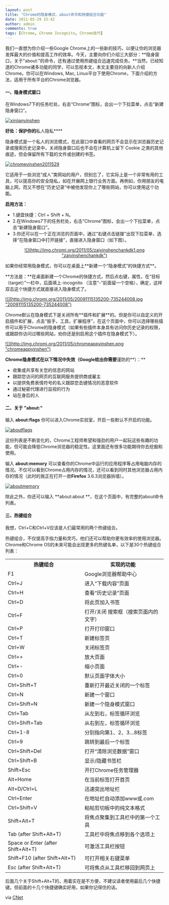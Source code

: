 ```yaml
---
layout: post
title: "Chrome的隐身模式、about命令和快捷组合功能"
date: 2011-05-29 15:42
author: admin
comments: true
tags: [Chrome, Chrome Incognito, Chrome技巧]
---
```

我们一直想为你介绍一些Google Chrome上的一些新的技巧，以便让你的浏览器发挥最大的价值和提高工作的效率。今天，主要向你们介绍三大部分：**隐身窗口，关于"about:"的命令，还有通过使用热键组合迅速完成任务。**当然，已经知道的Chrome诸多功能的同学，可以忽视本文，本文主要目的向新人介绍Chrome。你可以在Windows, Mac, Linux平台下使用Chrome，下面介绍的方法，适用于所有平台的Chrome浏览器。


#### **一、隐身模式窗口**


在Windows7下的任务栏处，右击“Chrome”图标，会出一个下拉菜单，点击“新建隐身窗口”。

<a href="http://img.chromi.org/2011/05/xinjianyinshen.png">![](http://img.chromi.org/2011/05/xinjianyinshen.png "xinjianyinshen")</a>

**好处：保护你的**私人隐私****

隐身模式是一个私人的浏览模式，在此窗口中查看的网页不会显示在浏览器历史记录或搜索历史记录中，关闭隐身窗口后也不会在计算机上留下 Cookie 之类的其他痕迹，但会保留所有下载的文件或创建的书签。<!--more-->

<a href="http://img.chromi.org/2011/05/chromeyinshen2011529.png">![](http://img.chromi.org/2011/05/chromeyinshen2011529-550x387.png "chromeyinshen2011529")</a>

它适用于一些浏览“成人”类网站的用户，但别忘了，它实际上是一个非常有用的工具，可以提高你的安全隐私，如在开展网上银行业务方面。再例如，你用朋友的电脑上网，而又不想在“历史记录”中被他发现你上了哪些网站，你可以使用这个功能。

**启用方法：**


*   1.键盘快捷：Ctrl + Shift + N。
*   2.在Windows7下的任务栏处，右击“Chrome”图标，会出一个下拉菜单，点击“新建隐身窗口”。
*   3.你还可以在一个正在浏览的页面中，通过“右键点击链接”出现下拉菜单，选择“在隐身窗口中打开链接”，直接进入隐身窗口（如下图）。
<p style="text-align: center;"><a href="http://img.chromi.org/2011/05/zaiyinshenchankdk1.png">![](http://img.chromi.org/2011/05/zaiyinshenchankdk1.png "zaiyinshenchankdk")</a>

<p style="text-align: left;">如果你经常用隐身模式，你可以在桌面上**新建一个“隐身模式”的快捷方式**。

<p style="text-align: left;">**方法是：**在桌面新建一个Chrome的快捷方式，然后点右键，属性，在“目标（target）”一栏中，后面填上-incognito （注意“-”前面留一个空格），确定，这样双击这个快捷方式就直接进入隐身模式了。

<p style="text-align: left;"><a href="http://img.chromi.org/2011/05/20091115135200-735244008.jpg">![](http://img.chromi.org/2011/05/20091115135200-735244008.jpg "20091115135200-735244008")</a>

<p style="text-align: left;">Chrome默认在隐身模式下是关闭所有**插件和扩展**的。但是你可以自定义的开启插件和扩展，点击“扳手，工具，扩展程序”，在这个页面中，你可以选择哪些插件可以用于Chrome的隐身模式（如果有些插件本身具有访问你历史记录的权限，或跟踪你访问过哪些网站，劝你还是别启用这个插件在隐身模式下）。

<p style="text-align: left;"><a href="http://img.chromi.org/2011/05/chromeappyinshen.png">![](http://img.chromi.org/2011/05/chromeappyinshen.png "chromeappyinshen")</a>

**Chrome隐身模式在以下情况中失效（Google给出你需要**谨防的**）：**


*   收集或共享有关您的信息的网站
*   跟踪您访问的网页的互联网服务提供商或雇主
*   以提供免费表情符号的名义跟踪您击键情况的恶意软件
*   通过秘密代理进行监视的行为
*   站在身后的人


#### **二、关于 "about:"**


输入 **about:flags** 你可以进入Chrome实验室，开启一些默认不开启的功能。

<a href="http://img.chromi.org/2011/05/aboutflags.png">![](http://img.chromi.org/2011/05/aboutflags-407x550.png "aboutflags")</a>

这份列表是不断变化的，Chrome工程师希望和强劲的用户一起玩这些有趣的功能，但可能会降低Chrome浏览器的稳定性。这里面还有很多功能期待你去挖掘和使用。

输入 **about:memory** 可以查看你的Chrome中运行的应用程序等占用电脑内存的情况。不仅可以看到Chrome占用内存的情况，还可以看到同时其他浏览器占用内存的情况（此时的我正在打开一款**Firefox** 3.6.3浏览器拆墙）。

<a href="http://img.chromi.org/2011/05/aboutmemory.png">![](http://img.chromi.org/2011/05/aboutmemory-416x550.png "aboutmemory")</a>

除此之外，你还可以输入 **about:about **，在这个页面中，有完整的about命令列表。


#### **三、热键组合**


我想，Ctrl+C和Ctrl+V应该是人们最常用的两个热键组合。

热键组合，不仅提高手指力量和灵巧，他们还可以帮助你更有效率的使用浏览器。 Chrome和Chrome OS的未来可能会出现更多的热键名单，以下是30个热键组合列表：
<table>
<tbody>
<tr>
<th style="text-align: center;">热键组合</th>
<th style="text-align: center;">实现的功能</th>
</tr>
<tr>
<td>F1</td>
<td>Google浏览器帮助中心</td>
</tr>
<tr>
<td>Ctrl+J</td>
<td>进入“下载内容”页面</td>
</tr>
<tr>
<td>Ctrl+H</td>
<td>查看“历史记录”页面</td>
</tr>
<tr>
<td>Ctrl+D</td>
<td>将此页加入书签</td>
</tr>
<tr>
<td>Ctrl+F</td>
<td>打开/关闭 搜索框（搜索页面内的文字）</td>
</tr>
<tr>
<td>Ctrl+P</td>
<td>打开打印窗口</td>
</tr>
<tr>
<td>Ctrl+T</td>
<td>新建标签页</td>
</tr>
<tr>
<td>Ctrl+W</td>
<td>关闭标签页</td>
</tr>
<tr>
<td>Ctrl++</td>
<td>放大页面</td>
</tr>
<tr>
<td>Ctrl+-</td>
<td>缩小页面</td>
</tr>
<tr>
<td>Ctrl+0</td>
<td>默认页面字体大小</td>
</tr>
<tr>
<td>Ctrl+Shift+T</td>
<td>重新打开最近关闭的一个标签</td>
</tr>
<tr>
<td>Ctrl+N</td>
<td>新建一个窗口</td>
</tr>
<tr>
<td>Ctrl+Shift+N</td>
<td>新建一个隐身模式窗口</td>
</tr>
<tr>
<td>Ctrl+Tab</td>
<td>从左到右，标签循环浏览</td>
</tr>
<tr>
<td>Ctrl+Shift+Tab</td>
<td>从右到左，标签循环浏览</td>
</tr>
<tr>
<td>Ctrl+1-8</td>
<td>分别指向第1、2、3…8标签</td>
</tr>
<tr>
<td>Ctrl+9</td>
<td>跳转到最后一个标签</td>
</tr>
<tr>
<td>Ctrl+Shift+Del</td>
<td>打开“清除浏览数据”窗口</td>
</tr>
<tr>
<td>Ctrl+Shift+B</td>
<td>显示/隐藏书签栏</td>
</tr>
<tr>
<td>Shift+Esc</td>
<td>开打Chrome任务管理器</td>
</tr>
<tr>
<td>Alt+Home</td>
<td>在当前标签打开首页</td>
</tr>
<tr>
<td>Alt+D/Ctrl+L</td>
<td>迅速突出地址栏</td>
</tr>
<tr>
<td>Ctrl+Enter</td>
<td>在地址栏自动添加www或.com</td>
</tr>
<tr>
<td>Ctrl+Shift+V</td>
<td>粘帖剪切板中的纯文本格式</td>
</tr>
<tr>
<td>Shift+Alt+T</td>
<td>将焦点聚集到工具栏中的第一个工具</td>
</tr>
<tr>
<td>Tab (after Shift+Alt+T)</td>
<td>工具栏中将焦点移到各个选项上</td>
</tr>
<tr>
<td>Space or Enter (after Shift+Alt+T)</td>
<td>可激活工具栏按钮</td>
</tr>
<tr>
<td>Shift+F10 (after Shift+Alt+T)</td>
<td>可打开相关右键菜单</td>
</tr>
<tr>
<td>Esc (after Shift+Alt+T)</td>
<td>可将焦点从工具栏移回到网页上</td>
</tr>
</tbody>
</table>
后面几个关于Shift+Alt+T的，用着实在是不方便，不建议读者使用最后几个快捷键。但前面的十几个快捷键确实好用，如果你记得住的话。

via <a href="http://download.cnet.com/8301-2007_4-20066881-12.html?part=rss&amp;subj=news&amp;tag=2547-1_3-0-20&amp;dlvrit=142337" target="_blank">CNet</a>
